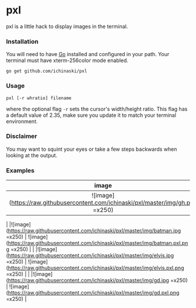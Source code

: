 # pxl

pxl is a little hack to display images in the terminal.

### Installation

You will need to have [Go](https://golang.org) installed and configured in your path. Your terminal must have xterm-256color mode enabled.

`go get github.com/ichinaski/pxl`

### Usage

`pxl [-r whratio] filename`

where the optional flag `-r` sets the cursor's width/height ratio. This flag has a default value of 2.35, make sure you update it to match your terminal environment.

### Disclaimer

You may want to squint your eyes or take a few steps backwards when looking at the output.

### Examples

|  image  | pxl   |
|:--:|:--:|
|![image](https://raw.githubusercontent.com/ichinaski/pxl/master/img/gh.png =x250) | ![image](https://raw.githubusercontent.com/ichinaski/pxl/master/img/gh.pxl.png =x250) |
|
|![image](https://raw.githubusercontent.com/ichinaski/pxl/master/img/batman.jpg =x250) | ![image](https://raw.githubusercontent.com/ichinaski/pxl/master/img/batman.pxl.png =x250) |
|
|![image](https://raw.githubusercontent.com/ichinaski/pxl/master/img/elvis.jpg =x250) | ![image](https://raw.githubusercontent.com/ichinaski/pxl/master/img/elvis.pxl.png =x250) |
|
|![image](https://raw.githubusercontent.com/ichinaski/pxl/master/img/gd.jpg =x250) | ![image](https://raw.githubusercontent.com/ichinaski/pxl/master/img/gd.pxl.png =x250) |

